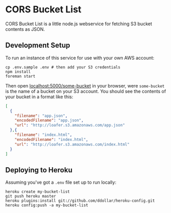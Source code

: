 # CORS Bucket List

CORS Bucket List is a little node.js webservice for fetching S3 bucket contents as JSON.

## Development Setup

To run an instance of this service for use with your own AWS account:

    cp .env.sample .env # then add your S3 credentials
    npm install
    foreman start

Then open [localhost:5000/some-bucket](http://localhost:5000/some-bucket) in your browser,
were `some-bucket` is the name of a bucket on your S3 account. You should see the contents of your bucket
in a format like this:

```json
[
  {
    "filename": "app.json",
    "encodedFilename": "app.json",
    "url": "http://loafer.s3.amazonaws.com/app.json"
  },{
    "filename": "index.html",
    "encodedFilename": "index.html",
    "url": "http://loafer.s3.amazonaws.com/index.html"
  }
]
```

## Deploying to Heroku

Assuming you've got a `.env` file set up to run locally:

    heroku create my-bucket-list
    git push heroku master
    heroku plugins:install git://github.com/ddollar/heroku-config.git
    heroku config:push -a my-bucket-list